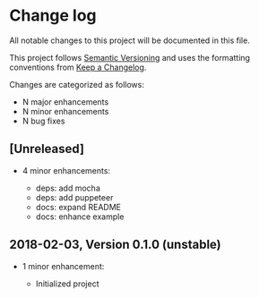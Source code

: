 # Change log

All notable changes to this project will be documented in this file.

This project follows [Semantic Versioning](http://semver.org/) and uses the formatting conventions from [Keep a Changelog](http://keepachangelog.com).

Changes are categorized as follows:

* N major enhancements
* N minor enhancements
* N bug fixes

## [Unreleased]

* 4 minor enhancements:

  * deps: add mocha
  * deps: add puppeteer
  * docs: expand README
  * docs: enhance example

## 2018-02-03, Version 0.1.0 (unstable)

* 1 minor enhancement:

  * Initialized project
